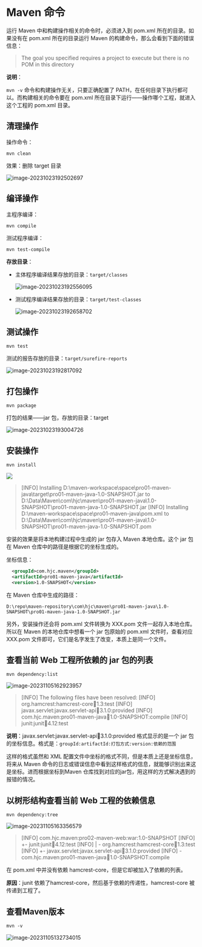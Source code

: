 # Maven 命令

运行 Maven 中和构建操作相关的命令时，必须进入到 pom.xml 所在的目录。如果没有在 pom.xml 所在的目录运行 Maven 的构建命令，那么会看到下面的错误信息：

> The goal you specified requires a project to execute but there is no POM in this directory

**说明**：

`mvn -v` 命令和构建操作无关，只要正确配置了 PATH，在任何目录下执行都可以。而构建相关的命令要在 pom.xml 所在目录下运行——操作哪个工程，就进入这个工程的 pom.xml 目录。

## 清理操作

操作命令：

```shell
mvn clean
```

效果：删除 target 目录

![image-20231023192502697](https://cdn.jsdelivr.net/gh/letengzz/tc2@main/img/202310231925679.png)

## 编译操作

主程序编译：

```shell
mvn compile
```

测试程序编译：

```shell
mvn test-compile
```

**存放目录**：

- 主体程序编译结果存放的目录：`target/classes`

  ![image-20231023192556095](https://cdn.jsdelivr.net/gh/letengzz/tc2@main/img/202310231925999.png)

- 测试程序编译结果存放的目录：`target/test-classes`

  ![image-20231023192658702](https://cdn.jsdelivr.net/gh/letengzz/tc2@main/img/202310231927431.png)

## 测试操作

```shell
mvn test
```

测试的报告存放的目录：`target/surefire-reports`

![image-20231023192817092](https://cdn.jsdelivr.net/gh/letengzz/tc2@main/img/202310231928623.png)

## 打包操作

```shell
mvn package
```

打包的结果——jar 包，存放的目录：target

![image-20231023193004726](https://cdn.jsdelivr.net/gh/letengzz/tc2@main/img/202310231930928.png)

## 安装操作

```shell
mvn install
```

![](https://cdn.jsdelivr.net/gh/letengzz/tc2/img202311051643778.png)

> [INFO] Installing D:\maven-workspace\space\pro01-maven-java\target\pro01-maven-java-1.0-SNAPSHOT.jar to D:\Data\Maven\com\hjc\maven\pro01-maven-java\1.0-SNAPSHOT\pro01-maven-java-1.0-SNAPSHOT.jar
> [INFO] Installing D:\maven-workspace\space\pro01-maven-java\pom.xml to D:\Data\Maven\com\hjc\maven\pro01-maven-java\1.0-SNAPSHOT\pro01-maven-java-1.0-SNAPSHOT.pom

安装的效果是将本地构建过程中生成的 jar 包存入 Maven 本地仓库。这个 jar 包在 Maven 仓库中的路径是根据它的坐标生成的。

坐标信息：

```xml
  <groupId>com.hjc.maven</groupId>
  <artifactId>pro01-maven-java</artifactId>
  <version>1.0-SNAPSHOT</version>
```

在 Maven 仓库中生成的路径：

```log
D:\repo\maven-repository\com\hjc\maven\pro01-maven-java\1.0-SNAPSHOT\pro01-maven-java-1.0-SNAPSHOT.jar
```

另外，安装操作还会将 pom.xml 文件转换为 XXX.pom 文件一起存入本地仓库。所以在 Maven 的本地仓库中想看一个 jar 包原始的 pom.xml 文件时，查看对应 XXX.pom 文件即可，它们是名字发生了改变，本质上是同一个文件。

## 查看当前 Web 工程所依赖的 jar 包的列表

```shell
mvn dependency:list
```

![image-20231105162923957](https://cdn.jsdelivr.net/gh/letengzz/tc2/img202311051629710.png)

> [INFO] The following files have been resolved:
> [INFO] org.hamcrest:hamcrest-core:jar:1.3:test
> [INFO] javax.servlet:javax.servlet-api:jar:3.1.0:provided
> [INFO] com.hjc.maven:pro01-maven-java:jar:1.0-SNAPSHOT:compile
> [INFO] junit:junit:jar:4.12:test

**说明**：javax.servlet:javax.servlet-api:jar:3.1.0:provided 格式显示的是一个 jar 包的坐标信息。格式是：`groupId:artifactId:打包方式:version:依赖的范围`

这样的格式虽然和 XML 配置文件中坐标的格式不同，但是本质上还是坐标信息，将来从 Maven 命令的日志或错误信息中看到这样格式的信息，就能够识别出来这是坐标。进而根据坐标到Maven 仓库找到对应的jar包，用这样的方式解决遇到的报错的情况。

## 以树形结构查看当前 Web 工程的依赖信息

```shell
mvn dependency:tree
```

![image-20231105163356579](https://cdn.jsdelivr.net/gh/letengzz/tc2/img202311051634512.png)

> [INFO] com.hjc.maven:pro02-maven-web:war:1.0-SNAPSHOT
> [INFO] +- junit:junit:jar:4.12:test
> [INFO] | \- org.hamcrest:hamcrest-core:jar:1.3:test
> [INFO] +- javax.servlet:javax.servlet-api:jar:3.1.0:provided
> [INFO] \- com.hjc.maven:pro01-maven-java:jar:1.0-SNAPSHOT:compile

在 pom.xml 中并没有依赖 hamcrest-core，但是它却被加入了依赖的列表。

**原因**：junit 依赖了hamcrest-core，然后基于依赖的传递性，hamcrest-core 被传递到工程了。

## 查看Maven版本

```xml
mvn -v
```

![image-20231105132734015](https://cdn.jsdelivr.net/gh/letengzz/tc2/img202311051327939.png)